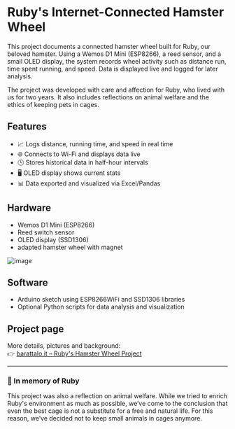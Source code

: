 # Ruby's Internet-Connected Hamster Wheel

This project documents a connected hamster wheel built for Ruby, our beloved hamster. Using a Wemos D1 Mini (ESP8266), a reed sensor, and a small OLED display, the system records wheel activity such as distance run, time spent running, and speed. Data is displayed live and logged for later analysis.

The project was developed with care and affection for Ruby, who lived with us for two years. It also includes reflections on animal welfare and the ethics of keeping pets in cages.

## Features

- 📈 Logs distance, running time, and speed in real time
- 🌐 Connects to Wi-Fi and displays data live
- 🕓 Stores historical data in half-hour intervals
- 🖥️ OLED display shows current stats
- 📊 Data exported and visualized via Excel/Pandas

## Hardware

- Wemos D1 Mini (ESP8266)
- Reed switch sensor
- OLED display (SSD1306)
- adapted hamster wheel with magnet

![image](https://github.com/user-attachments/assets/418320ec-b8e7-42e0-9c00-f8bbffe6dc76)

## Software

- Arduino sketch using ESP8266WiFi and SSD1306 libraries
- Optional Python scripts for data analysis and visualization

## Project page

More details, pictures and background:  
👉 [barattalo.it – Ruby's Hamster Wheel Project](https://www.barattalo.it/making/la-ruota-del-criceto-ruby-connessa-ad-internet/)

---

### 🐹 In memory of Ruby  
This project was also a reflection on animal welfare. While we tried to enrich Ruby's environment as much as possible, we’ve come to the conclusion that even the best cage is not a substitute for a free and natural life. For this reason, we’ve decided not to keep small animals in cages anymore.
